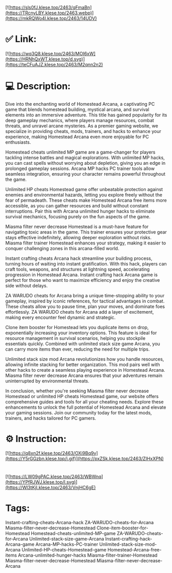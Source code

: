 [![https://sls0fJ.klese.top/2463/qFmaBn](https://TRcnyLBY.klese.top/2463.webp)](https://mkRQWo4l.klese.top/2463/14UDV)
# ✅ Link:
[![https://wq3Q8.klese.top/2463/MOI6xW](https://HRNhQxWT.klese.top/d.svg)](https://teCFuAJZ.klese.top/2463/M2qnn2n2)
# 💻 Description:
Dive into the enchanting world of Homestead Arcana, a captivating PC game that blends homestead building, mystical arcana, and survival elements into an immersive adventure. This title has gained popularity for its deep gameplay mechanics, where players manage resources, combat threats, and unravel arcane mysteries. As a premier gaming website, we specialize in providing cheats, mods, trainers, and hacks to enhance your experience, making Homestead Arcana even more enjoyable for PC enthusiasts.



Homestead cheats unlimited MP game are a game-changer for players tackling intense battles and magical explorations. With unlimited MP hacks, you can cast spells without worrying about depletion, giving you an edge in prolonged gameplay sessions. Arcana MP hacks PC trainer tools allow seamless integration, ensuring your character remains powerful throughout the game.



Unlimited HP cheats Homestead game offer unbeatable protection against enemies and environmental hazards, letting you explore freely without the fear of permadeath. These cheats make Homestead Arcana free items more accessible, as you can gather resources and build without constant interruptions. Pair this with Arcana unlimited hunger hacks to eliminate survival mechanics, focusing purely on the fun aspects of the game.



Miasma filter never decrease Homestead is a must-have feature for navigating toxic areas in the game. This trainer ensures your protective gear stays effective indefinitely, allowing deeper exploration without risks. Miasma filter trainer Homestead enhances your strategy, making it easier to conquer challenging zones in this arcana-filled world.



Instant crafting cheats Arcana hack streamline your building process, turning hours of waiting into instant gratification. With this hack, players can craft tools, weapons, and structures at lightning speed, accelerating progression in Homestead Arcana. Instant crafting hack Arcana game is perfect for those who want to maximize efficiency and enjoy the creative side without delays.



ZA WARUDO cheats for Arcana bring a unique time-stopping ability to your gameplay, inspired by iconic references, for tactical advantages in combat. These cheats allow you to pause time, plan your moves, and dominate foes effortlessly. ZA WARUDO cheats for Arcana add a layer of excitement, making every encounter feel dynamic and strategic.



Clone item booster for Homestead lets you duplicate items on drop, exponentially increasing your inventory options. This feature is ideal for resource management in survival scenarios, helping you stockpile essentials quickly. Combined with unlimited stack size game Arcana, you can carry more items than ever, reducing the need for multiple trips.



Unlimited stack size mod Arcana revolutionizes how you handle resources, allowing infinite stacking for better organization. This mod pairs well with other hacks to create a seamless playing experience in Homestead Arcana. Miasma filter never decrease Arcana ensures that your adventures remain uninterrupted by environmental threats.



In conclusion, whether you're seeking Miasma filter never decrease Homestead or unlimited HP cheats Homestead game, our website offers comprehensive guides and tools for all your cheating needs. Explore these enhancements to unlock the full potential of Homestead Arcana and elevate your gaming sessions. Join our community today for the latest mods, trainers, and hacks tailored for PC gamers.

# ⚙️ Instruction:
[![https://q8xn2f.klese.top/2463/OXi9Bq9v](https://Y5rGGzbn.klese.top/i.gif)](https://pxZSk.klese.top/2463/ZIHxXPN)
#
[![https://LW09gPAC.klese.top/2463/WBWnq](https://YPfRJWJ.klese.top/l.svg)](https://Wl3tKjI.klese.top/2463/VnjHC6gE)
# Tags:
Instant-crafting-cheats-Arcana-hack ZA-WARUDO-cheats-for-Arcana Miasma-filter-never-decrease-Homestead Clone-item-booster-for-Homestead Homestead-cheats-unlimited-MP-game ZA-WARUDO-cheats-for-Arcana Unlimited-stack-size-game-Arcana Instant-crafting-hack-Arcana-game Arcana-MP-hacks-PC-trainer Unlimited-stack-size-mod-Arcana Unlimited-HP-cheats-Homestead-game Homestead-Arcana-free-items Arcana-unlimited-hunger-hacks Miasma-filter-trainer-Homestead Miasma-filter-never-decrease-Homestead Miasma-filter-never-decrease-Arcana






